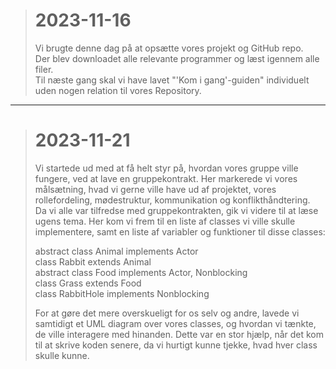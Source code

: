 ># 2023-11-16
> Vi brugte denne dag på at opsætte vores projekt og GitHub repo.\
> Der blev downloadet alle relevante programmer og læst igennem alle filer.\
> Til næste gang skal vi have lavet "'Kom i gang'-guiden"
> individuelt uden nogen relation til vores Repository.
---
># 2023-11-21
> Vi startede ud med at få helt styr på, hvordan vores gruppe ville fungere, ved at lave en gruppekontrakt. Her markerede vi vores målsætning, hvad vi gerne ville have ud af projektet, vores rollefordeling, mødestruktur, kommunikation og konflikthåndtering. \
> Da vi alle var tilfredse med gruppekontrakten, gik vi videre til at læse ugens tema. Her kom vi frem til en liste af classes vi ville skulle implementere, samt en liste af variabler og funktioner til disse classes: 
>
> abstract class Animal implements Actor \
> class Rabbit extends Animal \
> abstract class Food implements Actor, Nonblocking \
> class Grass extends Food \
> class RabbitHole implements Nonblocking 
>
> For at gøre det mere overskueligt for os selv og andre, lavede vi samtidigt et UML diagram over vores classes, og hvordan vi tænkte, de ville interagere med hinanden. Dette var en stor hjælp, når det kom til at skrive koden senere, da vi hurtigt kunne tjekke, hvad hver class skulle kunne. 
> 
